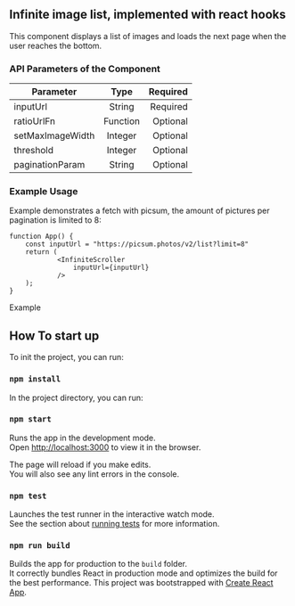 
## Infinite image list, implemented with react hooks
This component displays a list of images and loads the next page when the user reaches the bottom. 

### API Parameters of the Component 
| Parameter        | Type           | Required  |
| ------------- |:-------------:| -----:|
| inputUrl      | String | Required |
| ratioUrlFn      | Function | Optional |
| setMaxImageWidth      | Integer      |   Optional |
| threshold | Integer      |    Optional |
| paginationParam | String      |    Optional |

### Example Usage

Example demonstrates a fetch with picsum, the amount of pictures per pagination is limited to 8: 
```
function App() {
    const inputUrl = "https://picsum.photos/v2/list?limit=8"
    return (
            <InfiniteScroller
                inputUrl={inputUrl}
            />
    );
}
```

Example 


 







## How To start up
To init the project, you can run: 

### `npm install`

In the project directory, you can run:

### `npm start`

Runs the app in the development mode.<br>
Open [http://localhost:3000](http://localhost:3000) to view it in the browser.

The page will reload if you make edits.<br>
You will also see any lint errors in the console.

### `npm test`

Launches the test runner in the interactive watch mode.<br>
See the section about [running tests](https://facebook.github.io/create-react-app/docs/running-tests) for more information.

### `npm run build`

Builds the app for production to the `build` folder.<br>
It correctly bundles React in production mode and optimizes the build for the best performance.
This project was bootstrapped with [Create React App](https://github.com/facebook/create-react-app).
